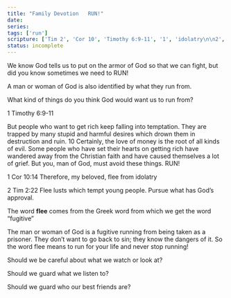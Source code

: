 ```yaml
---
title: "Family Devotion   RUN!"
date: 
series: 
tags: ['run']
scripture: ['Tim 2', 'Cor 10', 'Timothy 6:9-11', '1', 'idolatry\n\n2', 'Timothy 6', '2']
status: incomplete
---
```


We know God tells us to put on the armor of God so that we can fight, but did you know sometimes we need to RUN!

A man or woman of God is also identified by what they run from.

What kind of things do you think God would want us to run from?

1 Timothy 6:9-11

But people who want to get rich keep falling into temptation. They are trapped by many stupid and harmful desires which drown them in destruction and ruin. 10 Certainly, the love of money is the root of all kinds of evil. Some people who have set their hearts on getting rich have wandered away from the Christian faith and have caused themselves a lot of grief. But you, man of God, must avoid these things. RUN!

1 Cor 10:14
Therefore, my beloved, flee from idolatry

2 Tim 2:22
Flee lusts which tempt young people. Pursue what has God’s approval.

The word **flee** comes from the Greek word from which we get the word “fugitive”

The man or woman of God is a fugitive running from being taken as a prisoner. They don’t want to go back to sin; they know the dangers of it. So the word flee means to run for your life and never stop running!

Should we be careful about what we watch or look at?

Should we guard what we listen to?

Should we guard who our best friends are?